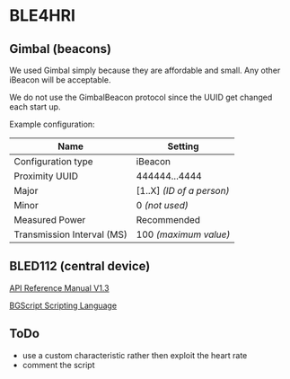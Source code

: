 # BLE4HRI #

## Gimbal (beacons) ##
We used Gimbal simply because they are affordable and small. Any other iBeacon will be acceptable. 

We do not use the GimbalBeacon protocol since the UUID get changed each start up.

Example configuration:

| Name        | Setting           |
| -------------- |------------------|
| Configuration type      | iBeacon |
| Proximity UUID           | 444444...4444 |
| Major | [1..X] _(ID of a person)_ |
| Minor |  0 _(not used)_|
| Measured Power | Recommended |
| Transmission Interval (MS) | 100 _(maximum value)_|


## BLED112 (central device) ##

[API Reference Manual V1.3](http://www.silabs.com/Support%20Documents/RegisteredDocs/Bluetooth_Smart_Software-BLE-1.3-API-RM.pdf)

[BGScript Scripting Language](https://www.silabs.com/Support%20Documents/RegisteredDocs/UG209.pdf)

## ToDo ##
- use a custom characteristic rather then exploit the heart rate
- comment the script
